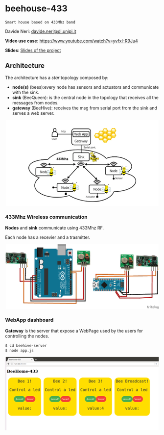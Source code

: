 # beehouse-433

``` 
Smart house based on 433Mhz band
```

Davide Neri: davide.neri@di.unipi.it

**Video use case**: https://www.youtube.com/watch?v=yvfxI-R9Ju4 

**Slides**: <a href="./docs/beeHouse-433.pdf">Slides of the project</a>


## Architecture
The architecture has a *star* topology composed by:
- **node(s)** (bees):every node has sensors and actuators and communicate with the sink.
- **sink** (BeeQueen): is the central node in the topology that receives all the messages from nodes.
- **gateway** (BeeHive): receives the msg from serial port from the sink and serves a web server.

<p align="center">
<img src="./docs/architecture.png" width="500">
</p>


### 433Mhz Wireless communication
**Nodes** and **sink** communicate using 433Mhz RF.

Each node has a recevier and a trasmitter.

<p align="center">
<img src="./docs/arduinos.png" width="500">
</p>

### WebApp dashboard

**Gateway** is the server that expose a WebPage used by the users for controlling the nodes.

```
$ cd beehive-server
$ node app.js
```

<p align="center">
<img src="./docs/Beehouse-WebApp.png" width="500">
</p>

